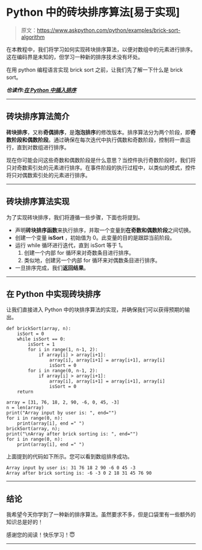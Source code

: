 # Python 中的砖块排序算法[易于实现]

> 原文：<https://www.askpython.com/python/examples/brick-sort-algorithm>

在本教程中，我们将学习如何实现砖块排序算法，以便对数组中的元素进行排序。这在编码界是未知的，但学习一种新的排序技术没有坏处。

在用 python 编程语言实现 brick sort 之前，让我们先了解一下什么是 brick sort。

***也读作:[在 Python 中插入排序](https://www.askpython.com/python/examples/insertion-sort-in-python)***

* * *

## 砖块排序算法简介

**砖块排序**，又称**奇偶排序**，是**泡泡排序**的修改版本。排序算法分为两个阶段，即**奇数阶段和偶数阶段**。通过确保在每次迭代中执行偶数和奇数阶段，控制将一直运行，直到对数组进行排序。

现在你可能会问这些奇数和偶数阶段是什么意思？当控件执行奇数阶段时，我们将只对奇数索引处的元素进行排序。在事件阶段的执行过程中，以类似的模式，控件将只对偶数索引处的元素进行排序。

* * *

## 砖块排序算法实现

为了实现砖块排序，我们将遵循一些步骤，下面也将提到。

*   声明**砖块排序函数**来执行排序，并取一个变量到**在奇数和偶数阶段**之间切换。
*   创建一个变量 **isSort** ，初始值为 0。此变量的目的是跟踪当前阶段。
*   运行 while 循环进行迭代，直到 isSort 等于 1。
    1.  创建一个内部 for 循环来对奇数条目进行排序。
    2.  类似地，创建另一个内部 for 循环来对偶数条目进行排序。
*   一旦排序完成，我们**返回结果**。

* * *

## 在 Python 中实现砖块排序

让我们直接进入 Python 中的块排序算法的实现，并确保我们可以获得预期的输出。

```
def brickSort(array, n): 
    isSort = 0
    while isSort == 0: 
        isSort = 1
        for i in range(1, n-1, 2): 
            if array[i] > array[i+1]: 
                array[i], array[i+1] = array[i+1], array[i] 
                isSort = 0
        for i in range(0, n-1, 2): 
            if array[i] > array[i+1]: 
                array[i], array[i+1] = array[i+1], array[i] 
                isSort = 0
    return

array = [31, 76, 18, 2, 90, -6, 0, 45, -3] 
n = len(array)
print("Array input by user is: ", end="")
for i in range(0, n): 
    print(array[i], end =" ")   
brickSort(array, n);
print("\nArray after brick sorting is: ", end="")
for i in range(0, n): 
    print(array[i], end =" ") 

```

上面提到的代码如下所示。您可以看到数组排序成功。

```
Array input by user is: 31 76 18 2 90 -6 0 45 -3 
Array after brick sorting is: -6 -3 0 2 18 31 45 76 90 

```

* * *

## 结论

我希望今天你学到了一种新的排序算法。虽然要求不多，但是口袋里有一些额外的知识总是好的！

感谢您的阅读！快乐学习！😇

* * *